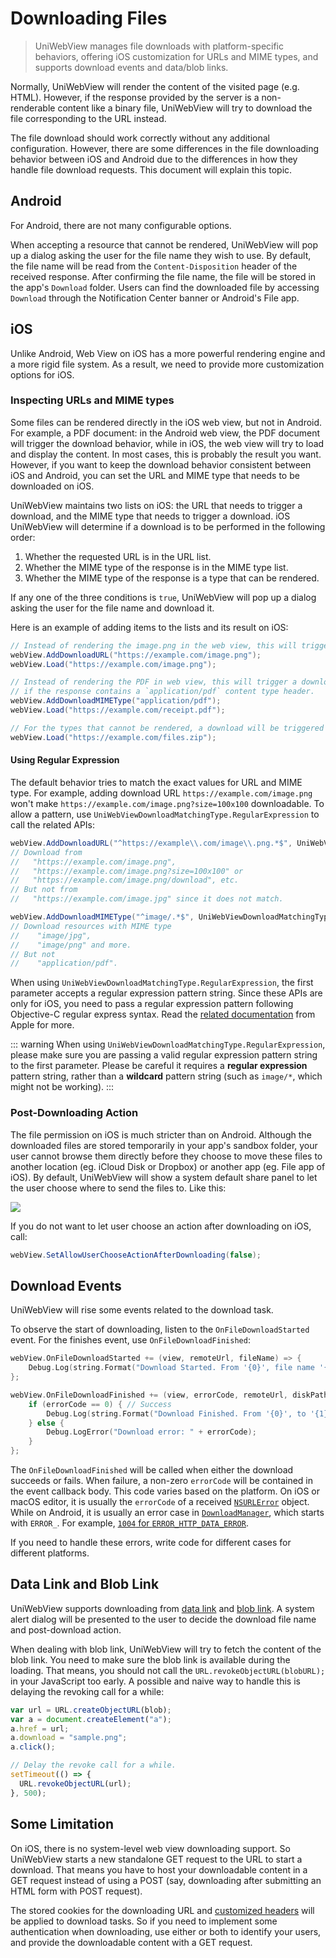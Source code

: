 # Downloading Files

> UniWebView manages file downloads with platform-specific behaviors, offering iOS customization for URLs and MIME types, and supports download events and data/blob links.

Normally, UniWebView will render the content of the visited page (e.g. HTML). However, if the response provided by the server is a non-renderable content like a binary file, UniWebView will try to download the file corresponding to the URL instead.

The file download should work correctly without any additional configuration. However, there are some differences in the file downloading behavior between iOS and Android due to the differences in how they handle file download requests. This document will explain this topic.

## Android

For Android, there are not many configurable options.

When accepting a resource that cannot be rendered, UniWebView will pop up a dialog asking the user for the file name they wish to use. By default, the file name will be read from the `Content-Disposition` header of the received response. After confirming the file name, the file will be stored in the app's `Download` folder. Users can find the downloaded file by accessing `Download` through the Notification Center banner or Android's File app.

## iOS

Unlike Android, Web View on iOS has a more powerful rendering engine and a more rigid file system. As a result, we need to provide more customization options for iOS.

### Inspecting URLs and MIME types

Some files can be rendered directly in the iOS web view, but not in Android. For example, a PDF document: in the Android web view, the PDF document will trigger the download behavior, while in iOS, the web view will try to load and display the content. In most cases, this is probably the result you want. However, if you want to keep the download behavior consistent between iOS and Android, you can set the URL and MIME type that needs to be downloaded on iOS.

UniWebView maintains two lists on iOS: the URL that needs to trigger a download, and the MIME type that needs to trigger a download. iOS UniWebView will determine if a download is to be performed in the following order:

1. Whether the requested URL is in the URL list.
2. Whether the MIME type of the response is in the MIME type list.
3. Whether the MIME type of the response is a type that can be rendered.

If any one of the three conditions is `true`, UniWebView will pop up a dialog asking the user for the file name and download it.

Here is an example of adding items to the lists and its result on iOS:

```csharp
// Instead of rendering the image.png in the web view, this will trigger a download of the image at this specified URL.
webView.AddDownloadURL("https://example.com/image.png");
webView.Load("https://example.com/image.png");

// Instead of rendering the PDF in web view, this will trigger a download of all PDF files,
// if the response contains a `application/pdf` content type header.
webView.AddDownloadMIMEType("application/pdf");
webView.Load("https://example.com/receipt.pdf");

// For the types that cannot be rendered, a download will be triggered without any configuration.
webView.Load("https://example.com/files.zip");
```

#### Using Regular Expression

The default behavior tries to match the exact values for URL and MIME type. For example, adding download URL `https://example.com/image.png` won't make `https://example.com/image.png?size=100x100` downloadable. To allow a pattern, use `UniWebViewDownloadMatchingType.RegularExpression` to call the related APIs:

```csharp
webView.AddDownloadURL("^https://example\\.com/image\\.png.*$", UniWebViewDownloadMatchingType.RegularExpression);
// Download from
//   "https://example.com/image.png",
//   "https://example.com/image.png?size=100x100" or
//   "https://example.com/image.png/download", etc.
// But not from
//   "https://example.com/image.jpg" since it does not match.

webView.AddDownloadMIMEType("^image/.*$", UniWebViewDownloadMatchingType.RegularExpression);
// Download resources with MIME type
//    "image/jpg",
//    "image/png" and more.
// But not
//    "application/pdf".
```

When using `UniWebViewDownloadMatchingType.RegularExpression`, the first parameter accepts a regular expression pattern string.
Since these APIs are only for iOS, you need to pass a regular expression pattern following Objective-C regular express syntax.
Read the [related documentation](https://developer.apple.com/documentation/foundation/nsregularexpression#1661042) from Apple for more.

::: warning
When using `UniWebViewDownloadMatchingType.RegularExpression`, please make sure you are passing a valid regular
expression pattern string to the first parameter. Please be careful it requires a **regular expression** pattern string,
rather than a **wildcard** pattern string (such as `image/*`, which might not be working).
:::

### Post-Downloading Action

The file permission on iOS is much stricter than on Android. Although the downloaded files are stored temporarily in your app's sandbox folder, your user cannot browse them directly before they choose to move these files to another location (eg. iCloud Disk or Dropbox) or another app (eg. File app of iOS). By default, UniWebView will show a system default share panel to let the user choose where to send the files to. Like this:

![](/images/file-share.png)

If you do not want to let user choose an action after downloading on iOS, call:

```csharp
webView.SetAllowUserChooseActionAfterDownloading(false);
```

## Download Events

UniWebView will rise some events related to the download task.

To observe the start of downloading, listen to the `OnFileDownloadStarted` event. For the finishes event, use `OnFileDownloadFinished`:

```swift
webView.OnFileDownloadStarted += (view, remoteUrl, fileName) => {
    Debug.Log(string.Format("Download Started. From '{0}', file name '{1}'", remoteUrl, fileName));
};

webView.OnFileDownloadFinished += (view, errorCode, remoteUrl, diskPath) => {
    if (errorCode == 0) { // Success
        Debug.Log(string.Format("Download Finished. From '{0}', to '{1}'", remoteUrl, diskPath));
    } else {
        Debug.LogError("Download error: " + errorCode);
    }
};
```

The `OnFileDownloadFinished` will be called when either the download succeeds or fails. When failure, a non-zero `errorCode`
will be contained in the event callback body. This code varies based on the platform. On iOS or macOS editor, it is usually
the `errorCode` of a received [`NSURLError`](https://developer.apple.com/documentation/foundation/urlerror) object.
While on Android, it is usually an error case in [`DownloadManager`](https://developer.android.com/reference/android/app/DownloadManager),
which starts with `ERROR_`. For example, [`1004` for `ERROR_HTTP_DATA_ERROR`](https://developer.android.com/reference/android/app/DownloadManager#ERROR_HTTP_DATA_ERROR).

If you need to handle these errors, write code for different cases for different platforms.

## Data Link and Blob Link

UniWebView supports downloading from [data link](https://developer.mozilla.org/en-US/docs/Web/URI/Reference/Schemes/data) and [blob link](https://developer.mozilla.org/en-US/docs/Web/API/Blob). A system alert dialog will be presented to the user to decide the download file name and post-download action.

When dealing with blob link, UniWebView will try to fetch the content of the blob link. You need to make sure the blob link is available during the loading. That means, you should not call the `URL.revokeObjectURL(blobURL);` in your JavaScript too early. A possible and naive way to handle this is delaying the revoking call for a while:

```javascript
var url = URL.createObjectURL(blob);
var a = document.createElement("a");
a.href = url;
a.download = "sample.png";
a.click();

// Delay the revoke call for a while.
setTimeout(() => {
  URL.revokeObjectURL(url);
}, 500);
```

## Some Limitation

On iOS, there is no system-level web view downloading support. So UniWebView starts a new standalone GET request to the URL to start a download.
That means you have to host your downloadable content in a GET request instead of using a POST (say, downloading after submitting an HTML form with POST request).

The stored cookies for the downloading URL and [customized headers](/api/#setheaderfield) will be applied to download tasks.
So if you need to implement some authentication when downloading, use either or both to identify your users, and provide the downloadable content with a GET request.
